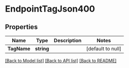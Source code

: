 # EndpointTagJson400

## Properties
Name | Type | Description | Notes
------------ | ------------- | ------------- | -------------
**TagName** | **string** |  | [default to null]

[[Back to Model list]](../README.md#documentation-for-models) [[Back to API list]](../README.md#documentation-for-api-endpoints) [[Back to README]](../README.md)


